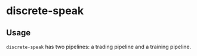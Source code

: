 # discrete-speak

## Usage

`discrete-speak` has two pipelines: a trading pipeline and a training pipeline.


